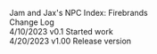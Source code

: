 Jam and Jax's NPC Index: Firebrands  
Change Log  
4/10/2023 v0.1 Started work   
4/20/2023 v1.00 Release version  

